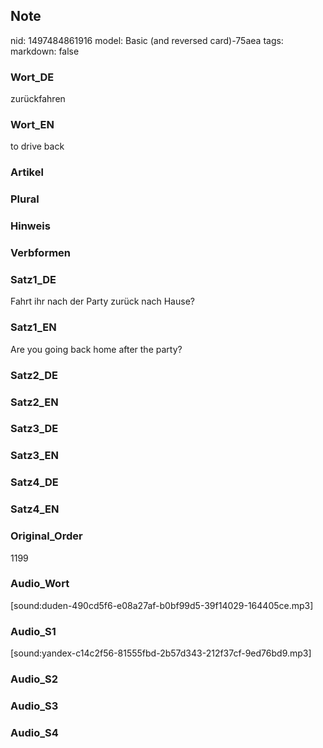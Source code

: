 ## Note
nid: 1497484861916
model: Basic (and reversed card)-75aea
tags: 
markdown: false

### Wort_DE
zurückfahren

### Wort_EN
to drive back

### Artikel


### Plural


### Hinweis


### Verbformen


### Satz1_DE
Fahrt ihr nach der Party zurück nach Hause?

### Satz1_EN
Are you going back home after the party?

### Satz2_DE


### Satz2_EN


### Satz3_DE


### Satz3_EN


### Satz4_DE


### Satz4_EN


### Original_Order
1199

### Audio_Wort
[sound:duden-490cd5f6-e08a27af-b0bf99d5-39f14029-164405ce.mp3]

### Audio_S1
[sound:yandex-c14c2f56-81555fbd-2b57d343-212f37cf-9ed76bd9.mp3]

### Audio_S2


### Audio_S3


### Audio_S4


